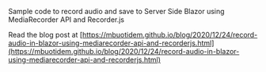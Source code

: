 ﻿Sample code to record audio and save to Server Side Blazor using MediaRecorder API and Recorder.js

Read the blog post at [https://mbuotidem.github.io/blog/2020/12/24/record-audio-in-blazor-using-mediarecorder-api-and-recorderjs.html](https://mbuotidem.github.io/blog/2020/12/24/record-audio-in-blazor-using-mediarecorder-api-and-recorderjs.html)

